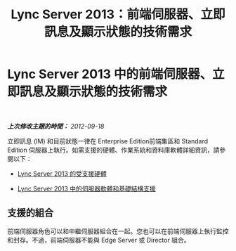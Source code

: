 ﻿---
title: Lync Server 2013：前端伺服器、立即訊息及顯示狀態的技術需求
TOCTitle: 前端伺服器、立即訊息及顯示狀態的技術需求
ms:assetid: 1e2c093a-614a-4b60-8c0c-98f97e859fcb
ms:mtpsurl: https://technet.microsoft.com/zh-tw/library/Gg398269(v=OCS.15)
ms:contentKeyID: 49290284
ms.date: 08/10/2015
mtps_version: v=OCS.15
ms.translationtype: HT
---

# Lync Server 2013 中的前端伺服器、立即訊息及顯示狀態的技術需求

 

_**上次修改主題的時間：** 2012-09-18_

立即訊息 (IM) 和目前狀態一律在 Enterprise Edition前端集區和 Standard Edition 伺服器上執行。如需支援的硬體、作業系統和資料庫軟體詳細資訊，請參閱以下：

  - [Lync Server 2013 的受支援硬體](lync-server-2013-supported-hardware.md)

  - [Lync Server 2013 中的伺服器軟體和基礎結構支援](lync-server-2013-server-software-and-infrastructure-support.md)

## 支援的組合

前端伺服器角色可以和中繼伺服器組合在一起。您也可以在前端伺服器上執行監控和封存。不過，前端伺服器不能與 Edge Server 或 Director 組合。


